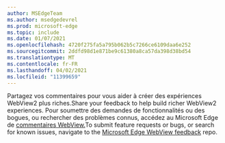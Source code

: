 ```yaml
---
author: MSEdgeTeam
ms.author: msedgedevrel
ms.prod: microsoft-edge
ms.topic: include
ms.date: 01/07/2021
ms.openlocfilehash: 4720f275fa5a795b062b5c7266ce6109daa6e252
ms.sourcegitcommit: 2ddfd98d1e871be9c61380a8ca57da398d38bd54
ms.translationtype: MT
ms.contentlocale: fr-FR
ms.lasthandoff: 04/02/2021
ms.locfileid: "11399659"
---
```

<span data-ttu-id="9688c-101">Partagez vos commentaires pour vous aider à créer des expériences WebView2 plus riches.</span><span class="sxs-lookup"><span data-stu-id="9688c-101">Share your feedback to help build richer WebView2 experiences.</span></span>  <span data-ttu-id="9688c-102">Pour soumettre des demandes de fonctionnalités ou des bogues, ou rechercher des problèmes connus, accédez au Microsoft Edge de [commentaires WebView.][GithubMicrosoftedgeWebviewfeedback]</span><span class="sxs-lookup"><span data-stu-id="9688c-102">To submit feature requests or bugs, or search for known issues, navigate to the [Microsoft Edge WebView feedback][GithubMicrosoftedgeWebviewfeedback] repo.</span></span>  

<!-- links -->  

[GithubMicrosoftedgeWebviewfeedback]: https://github.com/MicrosoftEdge/WebViewFeedback "Commentaires WebView - MicrosoftEdge/WebViewFeedback | GitHub"  
